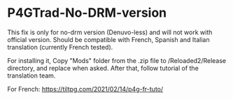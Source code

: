 # P4GTrad-No-DRM-version

This fix is only for no-drm version (Denuvo-less) and will not work with official version.
Should be compatible with French, Spanish and Italian translation (currently French tested).

For installing it,
Copy "Mods" folder from the .zip file to /Reloaded2/Release directory, and replace when asked.
After that, follow tutorial of the translation team.

For French:
https://tiltpg.com/2021/02/14/p4g-fr-tuto/
